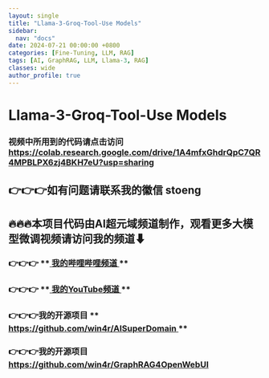 ```yaml
---
layout: single
title: "Llama-3-Groq-Tool-Use Models"
sidebar:
  nav: "docs"
date: 2024-07-21 00:00:00 +0800
categories: [Fine-Tuning, LLM, RAG]
tags: [AI, GraphRAG, LLM, Llama-3, RAG]
classes: wide
author_profile: true
---
```


#  Llama-3-Groq-Tool-Use Models 

###  视频中所用到的代码请点击访问 [ https://colab.research.google.com/drive/1A4mfxGhdrQpC7QR4MPBLPX6zj4BKH7eU?usp=sharing ](<https://colab.research.google.com/drive/1A4mfxGhdrQpC7QR4MPBLPX6zj4BKH7eU?usp=sharing>)

##  **👉👉👉如有问题请联系我的徽信 stoeng**

##  **🔥🔥🔥本项目代码由AI超元域频道制作，观看更多大模型微调视频请访问我的频道⬇**

###  **👉👉👉** **[ 我的哔哩哔哩频道 ](<https://space.bilibili.com/3493277319825652>) **

###  **👉👉👉** **[ 我的YouTube频道 ](<https://www.youtube.com/@AIsuperdomain>) **

###  **👉👉👉我的开源项目** **[ https://github.com/win4r/AISuperDomain ](<https://github.com/win4r/AISuperDomain>) **

###  **👉👉👉我的开源项目** [ https://github.com/win4r/GraphRAG4OpenWebUI ](<https://github.com/win4r/GraphRAG4OpenWebUI>)

### 
